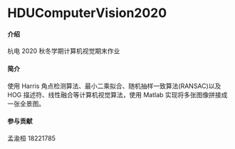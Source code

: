 # HDUComputerVision2020

#### 介绍

杭电 2020 秋冬学期计算机视觉期末作业

#### 简介

使用 Harris 角点检测算法、最小二乘拟合、随机抽样一致算法(RANSAC)以及 HOG 描述符、线性融合等计算机视觉算法，使用 Matlab 实现将多张图像拼接成一张全景图。

#### 参与贡献

孟渝桓 18221785
